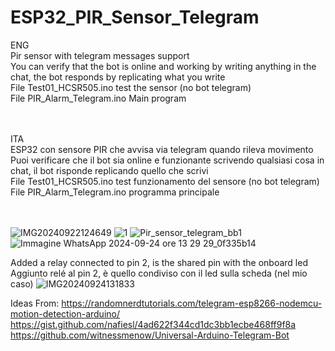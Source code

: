 # ESP32_PIR_Sensor_Telegram
ENG <br> 
Pir sensor with telegram messages support<br> 
You can verify that the bot is online and working by writing anything in the chat, the bot responds by replicating what you write<br> 
File Test01_HCSR505.ino test the sensor (no bot telegram)<br> 
File PIR_Alarm_Telegram.ino Main program<br> 
<br> <br> 

ITA<br> 
ESP32 con sensore PIR che avvisa via telegram quando rileva movimento<br> 
Puoi verificare che il bot sia online e funzionante scrivendo qualsiasi cosa in chat, il bot risponde replicando quello che scrivi<br> 
File Test01_HCSR505.ino test funzionamento del sensore (no bot telegram)<br> 
File PIR_Alarm_Telegram.ino programma principale<br> 
<br> <br> 

![IMG20240922124649](https://github.com/user-attachments/assets/666500fe-64ab-4f56-8b60-c0e9b6c537aa)
![1](https://github.com/user-attachments/assets/88d3b67b-f001-4526-ac62-2ba6793924bc)
![Pir_sensor_telegram_bb1](https://github.com/user-attachments/assets/24f03255-75aa-403d-a894-70fb4d896c73)
![Immagine WhatsApp 2024-09-24 ore 13 29 29_0f335b14](https://github.com/user-attachments/assets/5de6943c-dbd2-4737-be0c-49c3cc6c31c9)


Added a relay connected to pin 2, is the shared pin with the onboard led<br> 
Aggiunto relé al pin 2, è quello condiviso con il led sulla scheda (nel mio caso)
![IMG20240924131833](https://github.com/user-attachments/assets/0e6dbebc-41f4-4d0d-86ba-488589503b8e)

Ideas From:
https://randomnerdtutorials.com/telegram-esp8266-nodemcu-motion-detection-arduino/
https://gist.github.com/nafiesl/4ad622f344cd1dc3bb1ecbe468ff9f8a
https://github.com/witnessmenow/Universal-Arduino-Telegram-Bot
